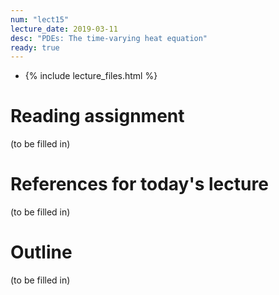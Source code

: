 ```yaml
---
num: "lect15"
lecture_date: 2019-03-11
desc: "PDEs: The time-varying heat equation"
ready: true
---
```


* {% include lecture_files.html %}

# Reading assignment

(to be filled in)

# References for today's lecture

(to be filled in)

# Outline

(to be filled in)
